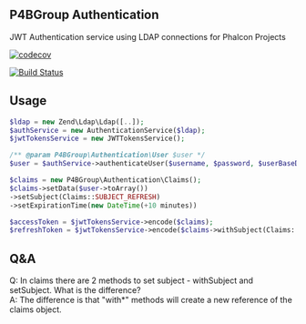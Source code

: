P4BGroup Authentication
---

JWT Authentication service using LDAP connections for Phalcon Projects

[![codecov](https://codecov.io/gh/P4BGroup/ldap-jwt-authentication/branch/master/graph/badge.svg)](https://codecov.io/gh/P4BGroup/ldap-jwt-authentication)

[![Build Status](https://travis-ci.com/P4BGroup/ldap-jwt-authentication.svg?branch=master)](https://travis-ci.com/P4BGroup/ldap-jwt-authentication)

Usage
--- 

```php
$ldap = new Zend\Ldap\Ldap([..]);
$authService = new AuthenticationService($ldap);
$jwtTokensService = new JWTTokensService();

/** @param P4BGroup\Authentication\User $user */
$user = $authService->authenticateUser($username, $password, $userBaseDn);

$claims = new P4BGroup\Authentication\Claims();
$claims->setData($user->toArray())
->setSubject(Claims::SUBJECT_REFRESH)
->setExpirationTime(new DateTime(+10 minutes))

$accessToken = $jwtTokensService->encode($claims);
$refreshToken = $jwtTokensService->encode($claims->withSubject(Claims::SUBJECT_REFRESH)->withExpirationTime(new DateTime("+1 hour"));
```

Q&A
---
Q: In claims there are 2 methods to set subject - withSubject and setSubject. What is the difference?  
A: The difference is that "with*" methods will create a new reference of the claims object.
